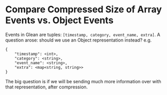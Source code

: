 # Compare Compressed Size of Array Events vs. Object Events

Events in Glean are tuples: `[timestamp, category, event_name, extra]`. A question arose:
should we use an Object representation instead? e.g.
```
{
    "timestamp": <int>,
    "category": <string>,
    "event_name": <string>,
    "extra": <map<string, string>>
}
```

The big question is if we will be sending much more information over with that representation, after
compression.
